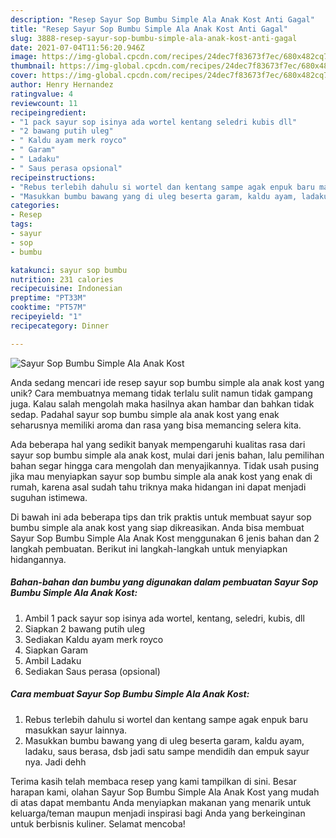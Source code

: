 ```yaml
---
description: "Resep Sayur Sop Bumbu Simple Ala Anak Kost Anti Gagal"
title: "Resep Sayur Sop Bumbu Simple Ala Anak Kost Anti Gagal"
slug: 3888-resep-sayur-sop-bumbu-simple-ala-anak-kost-anti-gagal
date: 2021-07-04T11:56:20.946Z
image: https://img-global.cpcdn.com/recipes/24dec7f83673f7ec/680x482cq70/sayur-sop-bumbu-simple-ala-anak-kost-foto-resep-utama.jpg
thumbnail: https://img-global.cpcdn.com/recipes/24dec7f83673f7ec/680x482cq70/sayur-sop-bumbu-simple-ala-anak-kost-foto-resep-utama.jpg
cover: https://img-global.cpcdn.com/recipes/24dec7f83673f7ec/680x482cq70/sayur-sop-bumbu-simple-ala-anak-kost-foto-resep-utama.jpg
author: Henry Hernandez
ratingvalue: 4
reviewcount: 11
recipeingredient:
- "1 pack sayur sop isinya ada wortel kentang seledri kubis dll"
- "2 bawang putih uleg"
- " Kaldu ayam merk royco"
- " Garam"
- " Ladaku"
- " Saus perasa opsional"
recipeinstructions:
- "Rebus terlebih dahulu si wortel dan kentang sampe agak enpuk baru masukkan sayur lainnya."
- "Masukkan bumbu bawang yang di uleg beserta garam, kaldu ayam, ladaku, saus berasa, dsb jadi satu sampe mendidih dan empuk sayur nya. Jadi dehh"
categories:
- Resep
tags:
- sayur
- sop
- bumbu

katakunci: sayur sop bumbu 
nutrition: 231 calories
recipecuisine: Indonesian
preptime: "PT33M"
cooktime: "PT57M"
recipeyield: "1"
recipecategory: Dinner

---
```



![Sayur Sop Bumbu Simple Ala Anak Kost](https://img-global.cpcdn.com/recipes/24dec7f83673f7ec/680x482cq70/sayur-sop-bumbu-simple-ala-anak-kost-foto-resep-utama.jpg)

Anda sedang mencari ide resep sayur sop bumbu simple ala anak kost yang unik? Cara membuatnya memang tidak terlalu sulit namun tidak gampang juga. Kalau salah mengolah maka hasilnya akan hambar dan bahkan tidak sedap. Padahal sayur sop bumbu simple ala anak kost yang enak seharusnya memiliki aroma dan rasa yang bisa memancing selera kita.



Ada beberapa hal yang sedikit banyak mempengaruhi kualitas rasa dari sayur sop bumbu simple ala anak kost, mulai dari jenis bahan, lalu pemilihan bahan segar hingga cara mengolah dan menyajikannya. Tidak usah pusing jika mau menyiapkan sayur sop bumbu simple ala anak kost yang enak di rumah, karena asal sudah tahu triknya maka hidangan ini dapat menjadi suguhan istimewa.


Di bawah ini ada beberapa tips dan trik praktis untuk membuat sayur sop bumbu simple ala anak kost yang siap dikreasikan. Anda bisa membuat Sayur Sop Bumbu Simple Ala Anak Kost menggunakan 6 jenis bahan dan 2 langkah pembuatan. Berikut ini langkah-langkah untuk menyiapkan hidangannya.

<!--inarticleads1-->

##### Bahan-bahan dan bumbu yang digunakan dalam pembuatan Sayur Sop Bumbu Simple Ala Anak Kost:

1. Ambil 1 pack sayur sop isinya ada wortel, kentang, seledri, kubis, dll
1. Siapkan 2 bawang putih uleg
1. Sediakan  Kaldu ayam merk royco
1. Siapkan  Garam
1. Ambil  Ladaku
1. Sediakan  Saus perasa (opsional)




<!--inarticleads2-->

##### Cara membuat Sayur Sop Bumbu Simple Ala Anak Kost:

1. Rebus terlebih dahulu si wortel dan kentang sampe agak enpuk baru masukkan sayur lainnya.
1. Masukkan bumbu bawang yang di uleg beserta garam, kaldu ayam, ladaku, saus berasa, dsb jadi satu sampe mendidih dan empuk sayur nya. Jadi dehh




Terima kasih telah membaca resep yang kami tampilkan di sini. Besar harapan kami, olahan Sayur Sop Bumbu Simple Ala Anak Kost yang mudah di atas dapat membantu Anda menyiapkan makanan yang menarik untuk keluarga/teman maupun menjadi inspirasi bagi Anda yang berkeinginan untuk berbisnis kuliner. Selamat mencoba!
